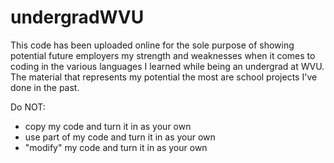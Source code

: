 undergradWVU
============
This code has been uploaded online for the sole purpose of showing potential future employers my strength and weaknesses
when it comes to coding in the various languages I learned while being an undergrad at WVU.
The material that represents my potential the most are school projects I've done in the past. 

Do NOT:
- copy my code and turn it in as your own
- use part of my code and turn it in as your own
- "modify" my code and turn it in as your own
